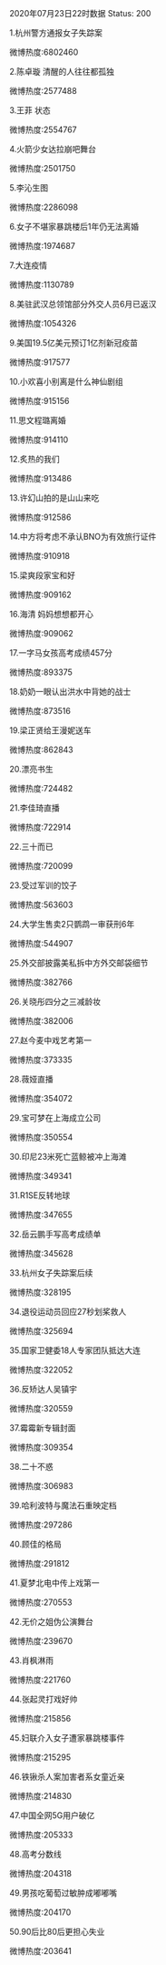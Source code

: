 2020年07月23日22时数据
Status: 200

1.杭州警方通报女子失踪案

微博热度:6802460

2.陈卓璇 清醒的人往往都孤独

微博热度:2577488

3.王菲 状态

微博热度:2554767

4.火箭少女达拉崩吧舞台

微博热度:2501750

5.李沁生图

微博热度:2286098

6.女子不堪家暴跳楼后1年仍无法离婚

微博热度:1974687

7.大连疫情

微博热度:1130789

8.美驻武汉总领馆部分外交人员6月已返汉

微博热度:1054326

9.美国19.5亿美元预订1亿剂新冠疫苗

微博热度:917577

10.小欢喜小别离是什么神仙剧组

微博热度:915156

11.思文程璐离婚

微博热度:914110

12.炙热的我们

微博热度:913486

13.许幻山拍的是山山来吃

微博热度:912586

14.中方将考虑不承认BNO为有效旅行证件

微博热度:910918

15.梁爽段家宝和好

微博热度:909162

16.海清 妈妈想想都开心

微博热度:909062

17.一字马女孩高考成绩457分

微博热度:893375

18.奶奶一眼认出洪水中背她的战士

微博热度:873516

19.梁正贤给王漫妮送车

微博热度:862843

20.漂亮书生

微博热度:724482

21.李佳琦直播

微博热度:722914

22.三十而已

微博热度:720099

23.受过军训的饺子

微博热度:563603

24.大学生售卖2只鹦鹉一审获刑6年

微博热度:544907

25.外交部披露美私拆中方外交邮袋细节

微博热度:382766

26.关晓彤四分之三减龄妆

微博热度:382006

27.赵今麦中戏艺考第一

微博热度:373335

28.薇娅直播

微博热度:354072

29.宝可梦在上海成立公司

微博热度:350554

30.印尼23米死亡蓝鲸被冲上海滩

微博热度:349341

31.R1SE反转地球

微博热度:347655

32.岳云鹏手写高考成绩单

微博热度:345628

33.杭州女子失踪案后续

微博热度:328195

34.退役运动员回应27秒划桨救人

微博热度:325694

35.国家卫健委18人专家团队抵达大连

微博热度:322052

36.反矫达人吴镇宇

微博热度:320559

37.霉霉新专辑封面

微博热度:309354

38.二十不惑

微博热度:306983

39.哈利波特与魔法石重映定档

微博热度:297286

40.顾佳的格局

微博热度:291812

41.夏梦北电中传上戏第一

微博热度:270553

42.无价之姐伪公演舞台

微博热度:239670

43.肖枫淋雨

微博热度:221760

44.张起灵打戏好帅

微博热度:215856

45.妇联介入女子遭家暴跳楼事件

微博热度:215295

46.铁锹杀人案加害者系女童近亲

微博热度:214830

47.中国全网5G用户破亿

微博热度:205333

48.高考分数线

微博热度:204318

49.男孩吃葡萄过敏肿成嘟嘟嘴

微博热度:204170

50.90后比80后更担心失业

微博热度:203641

